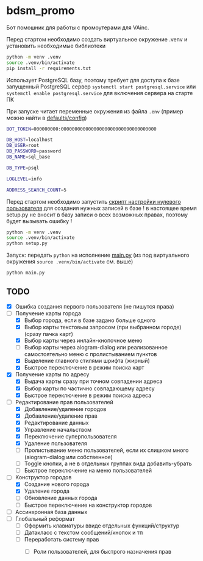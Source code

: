 # bdsm_promo

Бот помошник для работы с промоутерами для VAinc.

Перед стартом необходимо создать виртуальное окружение .venv и установить необходимые библиотеки

```bash
python -m venv .venv
source .venv/bin/activate
pip install -r requirements.txt
```

Использует PostgreSQL базу, поэтому требует для доступа к базе запущенный PostgreSQL сервер
`systemctl start postgresql.service` или `systemctl enable postgresql.service` для включения сервера на старте ПК

При запуске читает переменные окружения из файла `.env` (пример можно найти в [defaults/config](defaults/config))

```bash
BOT_TOKEN=000000000:00000000000000000000000000000000000

DB_HOST=localhost
DB_USER=root
DB_PASSWORD=password
DB_NAME=sql_base

DB_TYPE=psql

LOGLEVEL=info

ADDRESS_SEARCH_COUNT=5
```

Перед стартом необходимо запустить [скрипт настройки нулевого пользователя](setup.py) для создания нужных записей в базе
! в настоящее время setup.py не вносит в базу записи о всех возможных правах, поэтому будет вызывать ошибку !

```bash
python -m venv .venv
source .venv/bin/activate
python setup.py
```

Запуск: передать `python` на исполнение [main.py](main.py) (из под виртуального окружения `source .venv/bin/activate`
см. выше)

```bash
python main.py
```

## TODO

- [X] Ошибка создания первого пользователя (не пишутся права)
- [ ] Получение карты города
    - [X] Выбор города, если в базе задано больше одного
    - [X] Выбор карты текстовым запросом (при выбранном городе) (сразу пачка карт)
    - [X] Выбор карты через инлайн-кнопочное меню
    - [ ] Выбор карты через aiogram-dialog или реализованное самостоятельно меню с пролистыванием пунктов
    - [X] Выделение главного стилями шрифта (жирный)
    - [X] Быстрое переключение в режим поиска карт
- [X] Получение карты по адресу
    - [X] Выдача карты сразу при точном совпадении адреса
    - [X] Выбор карты по частично совпадающему адресу
    - [X] Быстрое переключение в режим поиска адреса
- [ ] Редактирование прав пользователей
    - [X] Добавление/удаление городов
    - [X] Добавление/удаление прав
    - [X] Редактирование данных
    - [X] Управление начальством
    - [X] Переключение суперпользователя
    - [X] Удаление пользователя
    - [ ] Пролистывание меню пользователей, если их слишком много (aiogram-dialog или собственное)
    - [ ] Toggle кнопки, а не в отдельных группах вида добавить-убрать
    - [ ] Быстрое переключение на меню пользователей
- [ ] Конструктор городов
    - [X] Создание нового города
    - [X] Удаление города
    - [ ] Обновление данных города
    - [ ] Быстрое переключение на конструктор городов
- [ ] Ассинхронная база данных
- [ ] Глобальный реформат
    - [ ] Оформить клавиатуры ввиде отдельных функций/структур
    - [ ] Датакласс с текстом сообщений/кнопок и тп
    - [ ] Переработать систему прав
        - [ ] Роли пользователей, для быстрого назначения прав
        
